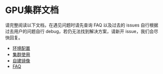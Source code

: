 # GPU集群文档

请完整阅读以下文档，在遇见问题时请先查询 FAQ 以及过去的 issues 自行根据过去用户的问题自行 debug，若仍无法找到解决方案，请新开 issue，我们会尽快回复。

- [环境配置](https://github.com/iiisthu/gpupool/blob/master/environment.md)
- [集群使用](https://github.com/iiisthu/gpupool/blob/master/usage.md)
- [自建镜像](https://github.com/iiisthu/gpupool/blob/master/image_build.md)
- [FAQ](https://github.com/iiisthu/gpupool/blob/master/faq.md)
